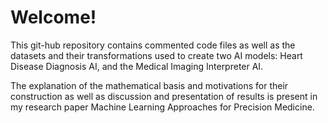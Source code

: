 # Welcome!

This git-hub repository contains commented code files as well as the datasets and their transformations used to create two AI models: Heart Disease Diagnosis AI, and the Medical Imaging Interpreter AI. 

The explanation of the mathematical basis and motivations for their construction as well as discussion and presentation of results is present in my research paper Machine Learning Approaches for Precision Medicine.
